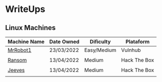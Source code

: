 # WriteUps

## Linux Machines

| Machine Name | Date Owned | Dificulty | Plataform |
| --- | --- | --- | --- |
| [MrRobot1](https://github.com/Hexix23/WriteUps/blob/main/Vulnhub/MrRobot1/Mr-Robot1.md) | 23/03/2022 | Easy/Medium | Vulnhub |
|  |  |  |  |
| [Ransom](https://github.com/Hexix23/WriteUps/blob/main/HackTheBox/Ransom.md) | 13/04/2022 | Medium | Hack The Box |
|  |  |  |  |
| [Jeeves](https://github.com/Hexix23/WriteUps/blob/main/HackTheBox/Jeeves.md) | 13/04/2022 | Medium | Hack The Box |
|  |  |  |  |
